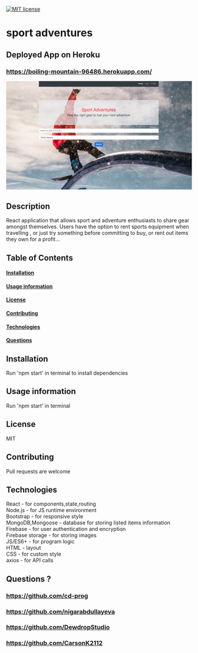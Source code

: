 
[![MIT license](https://img.shields.io/badge/License-MIT-blue.svg)](https://lbesson.mit-license.org/)

# sport adventures
## Deployed App on Heroku
### https://boiling-mountain-96486.herokuapp.com/

<img src="./client/src/images/homePage.png">

## Description
React application that allows sport and adventure enthusiasts to share gear amongst themselves. Users have the option to rent sports equipment when travelling , or just try something before committing to buy, or rent out items they own for a profit...  



## Table of Contents
#### [Installation](https://github.com/nigarabdullayeva/project_3#installation-1)
#### [Usage information](https://github.com/nigarabdullayeva/project_3#usage-information-1)
#### [License](https://github.com/nigarabdullayeva/project_3#license-1)
#### [Contributing](https://github.com/nigarabdullayeva/project_3#contributing-1)
#### [Technologies](https://github.com/nigarabdullayeva/project_3#technologies-1)
#### [Questions](https://github.com/nigarabdullayeva/project_3#questions-)


## Installation
Run 'npm start' in terminal to install dependencies

## Usage information
Run 'npm start' in terminal

## License
MIT

## Contributing
Pull requests are welcome

## Technologies
React - for components,state,routing\
Node.js - for JS runtime environment\
Bootstrap - for responsive style\
MongoDB,Mongoose - database for storing listed items information\
Firebase - for user authentication and encryption\
Firebase storage - for storing images\
JS/ES6+ - for program logic\
HTML - layout\
CSS - for custom style\
axios - for API calls



## Questions ?
### https://github.com/cd-prog
### https://github.com/nigarabdullayeva
### https://github.com/DewdropStudio
### https://github.com/CarsonK2112


